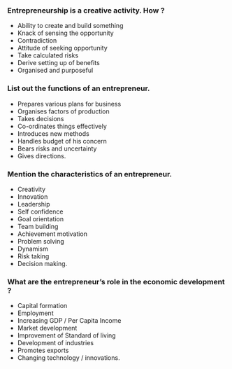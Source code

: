 ### Entrepreneurship is a creative activity. How ?
* Ability to create and build something
* Knack of sensing the opportunity
* Contradiction
* Attitude of seeking opportunity
* Take calculated risks
* Derive setting up of benefits
* Organised and purposeful
  
### List out the functions of an entrepreneur.
* Prepares various plans for business
* Organises factors of production
* Takes decisions
* Co-ordinates things effectively
* Introduces new methods
* Handles budget of his concern
* Bears risks and uncertainty
* Gives directions.

### Mention the characteristics of an entrepreneur.
* Creativity
* Innovation
* Leadership
* Self confidence
* Goal orientation
* Team building
* Achievement motivation
* Problem solving
* Dynamism
* Risk taking
* Decision making.

### What are the entrepreneur’s role in the economic development ?
* Capital formation
* Employment
* Increasing GDP / Per Capita Income
* Market development
* Improvement of Standard of living
* Development of industries
* Promotes exports
* Changing technology / innovations.
